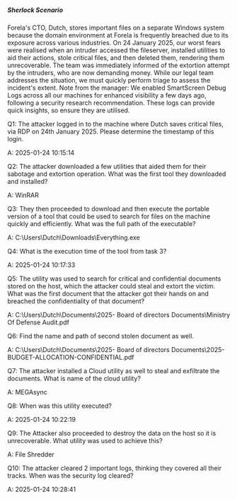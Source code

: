 
##### Sherlock Scenario

Forela's CTO, Dutch, stores important files on a separate Windows system because the domain environment at Forela is frequently breached due to its exposure across various industries. On 24 January 2025, our worst fears were realised when an intruder accessed the fileserver, installed utilities to aid their actions, stole critical files, and then deleted them, rendering them unrecoverable. The team was immediately informed of the extortion attempt by the intruders, who are now demanding money. While our legal team addresses the situation, we must quickly perform triage to assess the incident's extent. Note from the manager: We enabled SmartScreen Debug Logs across all our machines for enhanced visibility a few days ago, following a security research recommendation. These logs can provide quick insights, so ensure they are utilised.


Q1: The attacker logged in to the machine where Dutch saves critical files, via RDP on 24th January 2025. Please determine the timestamp of this login.

A: 2025-01-24 10:15:14



Q2: The attacker downloaded a few utilities that aided them for their sabotage and extortion operation. What was the first tool they downloaded and installed?

A: WinRAR

Q3: They then proceeded to download and then execute the portable version of a tool that could be used to search for files on the machine quickly and efficiently. What was the full path of the executable?

A: C:\Users\Dutch\Downloads\Everything.exe

Q4: What is the execution time of the tool from task 3?

A: 2025-01-24 10:17:33

Q5: The utility was used to search for critical and confidential documents stored on the host, which the attacker could steal and extort the victim. What was the first document that the attacker got their hands on and breached the confidentiality of that document?

A: C:\Users\Dutch\Documents\2025- Board of directors Documents\Ministry Of Defense Audit.pdf

Q6: Find the name and path of second stolen document as well.

A: C:\Users\Dutch\Documents\2025- Board of directors Documents\2025-BUDGET-ALLOCATION-CONFIDENTIAL.pdf

Q7: The attacker installed a Cloud utility as well to steal and exfiltrate the documents. What is name of the cloud utility?

A: MEGAsync

Q8: When was this utility executed?

A: 2025-01-24 10:22:19

Q9: The Attacker also proceeded to destroy the data on the host so it is unrecoverable. What utility was used to achieve this?

A: File Shredder

Q10: The attacker cleared 2 important logs, thinking they covered all their tracks. When was the security log cleared?

A: 2025-01-24 10:28:41
